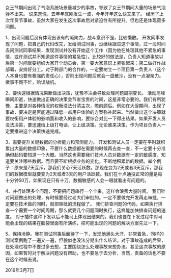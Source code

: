 女王节期间出现了气泡系统场景量减少的事故，导致了女王节期间大量的场景气泡弹不出来。
说来羞愧，去年年底刚发生一波，今年开年这么快又来了。
经历了上次年货节事故，虽然大家在发生这次事故后对紧迫性有所提升。但也还是体现蛮多问题。

1、出现问题后没有体现出该有的凝聚力，战斗意识不强，比较懒散。
开发同事发现了问题，把自己的代码改完，发给测试同事，没继续跟进这个事情，过一段时间去问测试同事结果，发现测试并没有开始这个工作（因为他在处理其他不紧急的事情，或许测试并不知道这件事情的紧急性）。比较好的做法是，负责人知道事故以后第一时间就要组织大家开个动员会，第一要大家意识上紧张起来；第二做好作战部署，安排好分工。对于跨部门的合作的，一定要树立一个项目第一负责人（这个人本身也要有极强的责任心），否则出现问题后就会一盘散沙，没有一点凝聚力。做事不慌不忙，贻误战机。

2、要快速根据情况果断做出决策，犹豫不决会导致处理问题周期变长。
活动高峰瞬间即逝，快速做出正确的决策会节省宝贵的时间，这是非常必要的。我们有所犹豫，主要是对各种情况的权衡没法分清主次，瞻前顾后。例如在大促期间，出现了事故，要决定是否能通过降低一点用户体验的方案弥补起来。当然做出这个决策就要权衡用户体验的影响面和收入的影响，要综合对比一下得出结果。如果开发人员没法决策，要迅速给上级打电话，让上级决策。无论谁来决策，作为项目负责人一定要推进这个决策快速完成。


3、需要提升关键数据的分析能力和预测能力。
开发和测试人员一定要在平时就积累出大量的数据印象，不要什么数据都在需要的时候再去查一查，不一定要十分准确但起码要知道一个大概。当然这也需要我们技术人员对数据有一定的敏感度，知道要关注哪些数据。而且要不断根据业务的变化，不断地积累新的数据。举个例子：原来是7天互斥，那我们关心7天活跃数。那现在变为2天或者3天互斥，那我们的数据模型就要变为2天或者3天的用户活跃数。我们在十点通投正常的量是每十分钟50万，如果现在只有十万，数据敏感的人会一眼就看出有问题的。

4、并行处理多个问题，不要把问题串行一个个来，这样会浪费大量时间。
我们针对问题做出的处理，有时候要经过老大们审批的。一定不要做完开发再走审批，一定要在技术做的同时，就把审批的流程做了。
我们排查问题的代码，如果执行排查一个需要一个时间周期，那么就要几个问题同时执行，这样能加快排查问题的速度。
对于插件这种下发以后不能马上体现出结果的，我们也要在下发过程中对可能会出现的结果在脑袋里面有所演练，把可能出现的问题的解决方案先过一下。

5、保持冷静。我在测试同事后面待了一下，发现他满头大汗、非常着急，同样的测试案例跑了一遍又一遍，但貌似也没法分期出什么结论。对于事故造成的后果，在处理过程中不要过多去想，主要围绕怎么处理事故来想办法。甚至这次事故的原因，如果暂时对于解决问题没有帮助，也不要急于去分析，当然，责备的话也不要在这个时候去说。

2019年3月7日